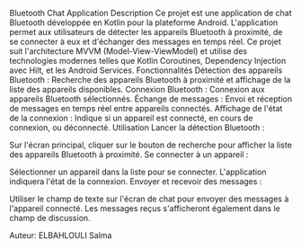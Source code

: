 Bluetooth Chat Application
Description
Ce projet est une application de chat Bluetooth développée en Kotlin pour la plateforme Android. L'application permet aux utilisateurs de détecter les appareils Bluetooth à proximité, de se connecter à eux et d'échanger des messages en temps réel. Ce projet suit l'architecture MVVM (Model-View-ViewModel) et utilise des technologies modernes telles que Kotlin Coroutines, Dependency Injection avec Hilt, et les Android Services.
Fonctionnalités
Détection des appareils Bluetooth : Recherche des appareils Bluetooth à proximité et affichage de la liste des appareils disponibles.
Connexion Bluetooth : Connexion aux appareils Bluetooth sélectionnés.
Échange de messages : Envoi et réception de messages en temps réel entre appareils connectés.
Affichage de l'état de la connexion : Indique si un appareil est connecté, en cours de connexion, ou déconnecté.
Utilisation
Lancer la détection Bluetooth :

Sur l'écran principal, cliquer sur le bouton de recherche pour afficher la liste des appareils Bluetooth à proximité.
Se connecter à un appareil :

Sélectionner un appareil dans la liste pour se connecter. L'application indiquera l'état de la connexion.
Envoyer et recevoir des messages :

Utiliser le champ de texte sur l'écran de chat pour envoyer des messages à l'appareil connecté.
Les messages reçus s'afficheront également dans le champ de discussion.

Auteur: ELBAHLOULI Salma
